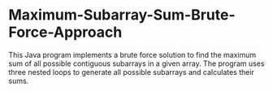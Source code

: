 # Maximum-Subarray-Sum-Brute-Force-Approach
This Java program implements a brute force solution to find the maximum sum of all possible contiguous subarrays in a given array. The program uses three nested loops to generate all possible subarrays and calculates their sums.
